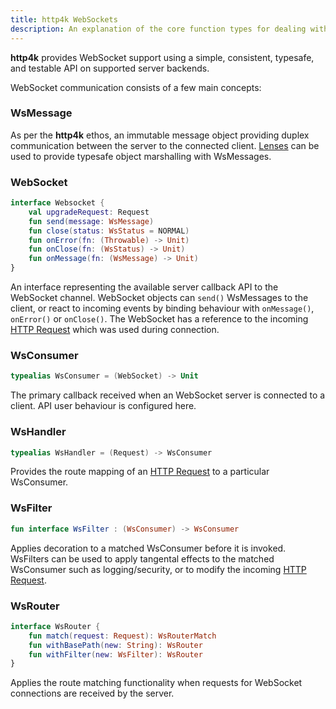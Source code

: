 ```yaml
---
title: http4k WebSockets
description: An explanation of the core function types for dealing with WebSockets
---
```


**http4k** provides WebSocket support using a simple, consistent, typesafe, and testable API on supported server backends.

WebSocket communication consists of a few main concepts:

### WsMessage
As per the **http4k** ethos, an immutable message object providing duplex communication between the server to the connected client. [Lenses](/guide/concepts/lens) can be used to provide typesafe object marshalling with WsMessages.

### WebSocket
```kotlin
interface Websocket {
    val upgradeRequest: Request
    fun send(message: WsMessage)
    fun close(status: WsStatus = NORMAL)
    fun onError(fn: (Throwable) -> Unit)
    fun onClose(fn: (WsStatus) -> Unit)
    fun onMessage(fn: (WsMessage) -> Unit)
}
```

An interface representing the available server callback API to the WebSocket channel. WebSocket objects can `send()` WsMessages to the client, or react to incoming events by binding behaviour with `onMessage()`, `onError()` or  `onClose()`. The WebSocket has a reference to the incoming [HTTP Request](/guide/concepts/http#HttpMessage) which was used during connection.

### WsConsumer
```kotlin
typealias WsConsumer = (WebSocket) -> Unit
```

The primary callback received when an WebSocket server is connected to a client. API user behaviour is configured here.

### WsHandler
```kotlin
typealias WsHandler = (Request) -> WsConsumer
```

Provides the route mapping of an [HTTP Request](/guide/concepts/http#HttpMessage) to a particular WsConsumer.

### WsFilter
```kotlin
fun interface WsFilter : (WsConsumer) -> WsConsumer
```

Applies decoration to a matched WsConsumer before it is invoked. WsFilters can be used to apply tangental effects to the matched WsConsumer such as logging/security, or to modify the incoming [HTTP Request](/guide/concepts/http#HttpMessage).

### WsRouter
```kotlin
interface WsRouter {
    fun match(request: Request): WsRouterMatch
    fun withBasePath(new: String): WsRouter
    fun withFilter(new: WsFilter): WsRouter
}
```
Applies the route matching functionality when requests for WebSocket connections are received by the server.
